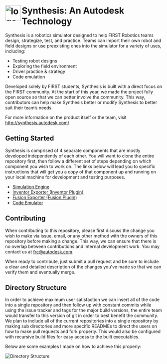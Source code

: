 # <img src="https://raw.githubusercontent.com/Autodesk/synthesis/master/installer/W16_SYN_launch.ico" alt="logo" width="50" height ="50" align="left"/>Synthesis: An Autodesk Technology

Synthesis is a robotics simulator designed to help FIRST Robotics teams design, strategize, test, and practice. Teams can import their own robot and field designs or use preexisting ones into the simulator for a variety of uses, including:
* Testing robot designs
* Exploring the field environment
* Driver practice & strategy
* Code emulation

Developed solely by FIRST students, Synthesis is built with a direct focus on the FIRST community. At the start of this year, we made the project fully open source so that we can better involve the community. This way, contributors can help make Synthesis better or modify Synthesis to better suit their team’s needs.

For more information on the product itself or the team, visit http://synthesis.autodesk.com/

## Getting Started

Synthesis is comprised of 4 separate components that are mostly developed independently of each other. You will want to clone the entire repository first, then follow a different set of steps depending on which component you wish to work on. The links below will lead you to specific instructions that will get you a copy of that component up and running on your local machine for development and testing purposes.

* [Simulation Engine](https://github.com/Autodesk/synthesis/blob/master/engine/unity5/README.md)
* [Inventor Exporter (Inventor Plugin)](https://github.com/Autodesk/synthesis/blob/master/exporters/robot_exporter/README.md)
* [Fusion Exporter (Fusion Plugin)](https://raw.githubusercontent.com/Autodesk/synthesis/master/exporters/FusionExporter/README.md)
* [Code Emulator](https://github.com/Autodesk/synthesis/blob/master/emulation/README.md)



## Contributing

When contributing to this repository, please first discuss the change you wish to make via issue, email, or any other method with the owners of this repository before making a change. This  way, we can ensure that there is no overlap between contributions and internal development work. You may contact us at frc@autodesk.com.

When ready to contribute, just submit a pull request and be sure to include a clear and detailed description of the changes you've made so that we can verify them and eventually merge.

## Directory Structure

In order to achieve maximum user satisfaction we can insert all of the code into a single repository and
then follow up with constant commits while using
the issue tracker and tags for the major build
versions, the entire team would transfer to this
version of git in order to best benefit the
community. We plan to include all of the current
repositories into a single repository by making
sub directories and more specific READMEs to
direct the users on how to make pull requests
and fork properly. This would also be configured
with recursive build files for easy access to the
built executables. 

Below are some examples I
made on how to achieve this properly:

![Directory Structure](https://cloud.githubusercontent.com/assets/6741771/16959078/360a5042-4d98-11e6-904b-bf5f636f2430.png)
